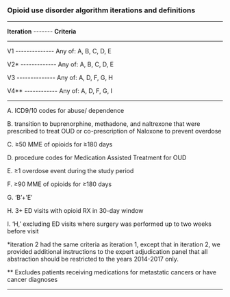 ### Opioid use disorder algorithm iterations and definitions
_______________________________________________________________________

**Iteration** ------- **Criteria**
_______________________________________________________________________

V1		--------------	Any of: A, B, C, D, E

V2*	-------------  Any of: A, B, C, D, E

V3	  --------------  Any of: A, D, F, G, H

V4**	------------  Any of: A, D, F, G, I
________________________________________________________________________

A.	ICD9/10 codes for abuse/ dependence

B.	transition to buprenorphine, methadone, and naltrexone that were prescribed to treat OUD or co-prescription of Naloxone to prevent overdose

C.	≥50 MME of opioids for ≥180 days

D.	procedure codes for Medication Assisted Treatment for OUD

E.	≥1 overdose event during the study period

F.	≥90 MME of opioids for ≥180 days

G.	‘B’+’E’

H.	3+ ED visits with opioid RX in 30-day window 

I.	‘H,’ excluding ED visits where surgery was performed up to two weeks before visit

*iteration 2 had the same criteria as iteration 1, except that in iteration 2, we provided additional instructions to the expert adjudication panel that all abstraction should be restricted to the years 2014-2017 only.

** Excludes patients receiving medications for metastatic cancers or have cancer diagnoses
_____________________________________________________________________________________________________________________________________________________


